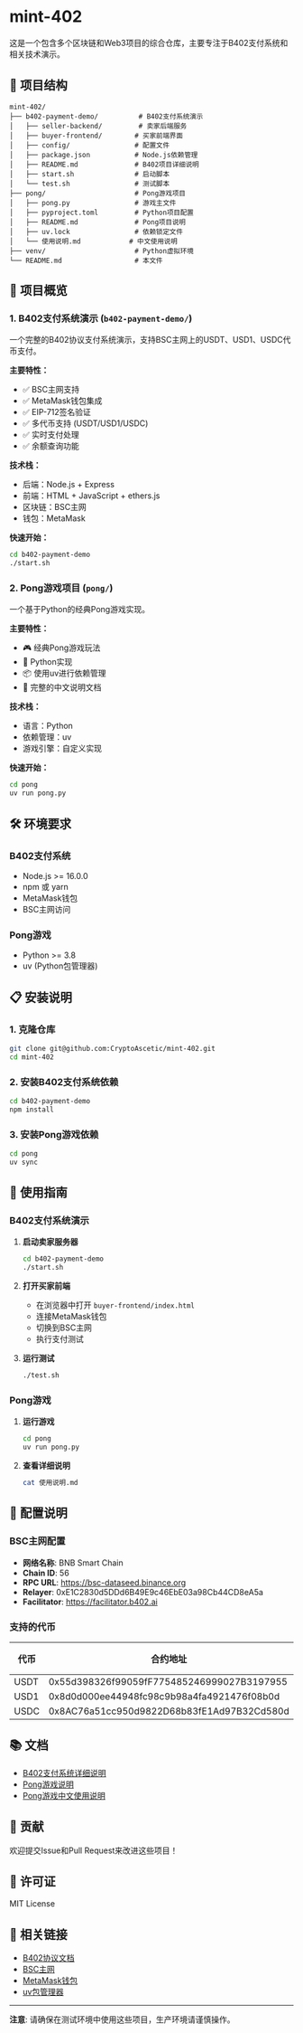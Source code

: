 # mint-402

这是一个包含多个区块链和Web3项目的综合仓库，主要专注于B402支付系统和相关技术演示。

## 📁 项目结构

```
mint-402/
├── b402-payment-demo/          # B402支付系统演示
│   ├── seller-backend/         # 卖家后端服务
│   ├── buyer-frontend/        # 买家前端界面
│   ├── config/                # 配置文件
│   ├── package.json           # Node.js依赖管理
│   ├── README.md              # B402项目详细说明
│   ├── start.sh               # 启动脚本
│   └── test.sh                # 测试脚本
├── pong/                      # Pong游戏项目
│   ├── pong.py                # 游戏主文件
│   ├── pyproject.toml         # Python项目配置
│   ├── README.md              # Pong项目说明
│   ├── uv.lock                # 依赖锁定文件
│   └── 使用说明.md            # 中文使用说明
├── venv/                      # Python虚拟环境
└── README.md                  # 本文件
```

## 🚀 项目概览

### 1. B402支付系统演示 (`b402-payment-demo/`)

一个完整的B402协议支付系统演示，支持BSC主网上的USDT、USD1、USDC代币支付。

**主要特性：**
- ✅ BSC主网支持
- ✅ MetaMask钱包集成
- ✅ EIP-712签名验证
- ✅ 多代币支持 (USDT/USD1/USDC)
- ✅ 实时支付处理
- ✅ 余额查询功能

**技术栈：**
- 后端：Node.js + Express
- 前端：HTML + JavaScript + ethers.js
- 区块链：BSC主网
- 钱包：MetaMask

**快速开始：**
```bash
cd b402-payment-demo
./start.sh
```

### 2. Pong游戏项目 (`pong/`)

一个基于Python的经典Pong游戏实现。

**主要特性：**
- 🎮 经典Pong游戏玩法
- 🐍 Python实现
- 📦 使用uv进行依赖管理
- 📖 完整的中文说明文档

**技术栈：**
- 语言：Python
- 依赖管理：uv
- 游戏引擎：自定义实现

**快速开始：**
```bash
cd pong
uv run pong.py
```

## 🛠️ 环境要求

### B402支付系统
- Node.js >= 16.0.0
- npm 或 yarn
- MetaMask钱包
- BSC主网访问

### Pong游戏
- Python >= 3.8
- uv (Python包管理器)

## 📋 安装说明

### 1. 克隆仓库
```bash
git clone git@github.com:CryptoAscetic/mint-402.git
cd mint-402
```

### 2. 安装B402支付系统依赖
```bash
cd b402-payment-demo
npm install
```

### 3. 安装Pong游戏依赖
```bash
cd pong
uv sync
```

## 🎯 使用指南

### B402支付系统演示

1. **启动卖家服务器**
   ```bash
   cd b402-payment-demo
   ./start.sh
   ```

2. **打开买家前端**
   - 在浏览器中打开 `buyer-frontend/index.html`
   - 连接MetaMask钱包
   - 切换到BSC主网
   - 执行支付测试

3. **运行测试**
   ```bash
   ./test.sh
   ```

### Pong游戏

1. **运行游戏**
   ```bash
   cd pong
   uv run pong.py
   ```

2. **查看详细说明**
   ```bash
   cat 使用说明.md
   ```

## 🔧 配置说明

### BSC主网配置
- **网络名称**: BNB Smart Chain
- **Chain ID**: 56
- **RPC URL**: https://bsc-dataseed.binance.org
- **Relayer**: 0xE1C2830d5DDd6B49E9c46EbE03a98Cb44CD8eA5a
- **Facilitator**: https://facilitator.b402.ai

### 支持的代币
| 代币 | 合约地址 | 精度 |
|------|----------|------|
| USDT | 0x55d398326f99059fF775485246999027B3197955 | 18 |
| USD1 | 0x8d0d000ee44948fc98c9b98a4fa4921476f08b0d | 18 |
| USDC | 0x8AC76a51cc950d9822D68b83fE1Ad97B32Cd580d | 18 |

## 📚 文档

- [B402支付系统详细说明](b402-payment-demo/README.md)
- [Pong游戏说明](pong/README.md)
- [Pong游戏中文使用说明](pong/使用说明.md)

## 🤝 贡献

欢迎提交Issue和Pull Request来改进这些项目！

## 📄 许可证

MIT License

## 🔗 相关链接

- [B402协议文档](https://facilitator.b402.ai)
- [BSC主网](https://bscscan.com)
- [MetaMask钱包](https://metamask.io)
- [uv包管理器](https://github.com/astral-sh/uv)

---

**注意**: 请确保在测试环境中使用这些项目，生产环境请谨慎操作。
